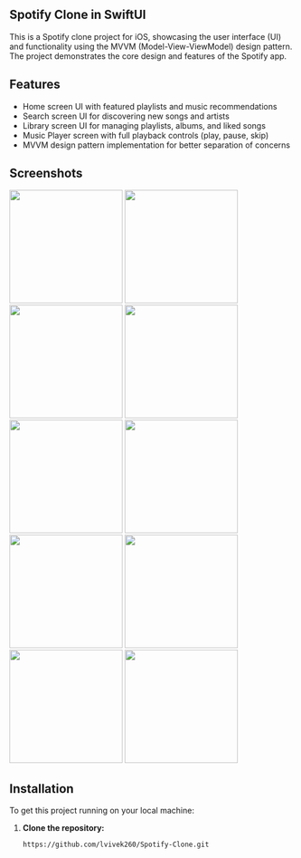 ## Spotify Clone in SwiftUI 

This is a Spotify clone project for iOS, showcasing the user interface (UI) and functionality using the MVVM (Model-View-ViewModel) design pattern. The project demonstrates the core design and features of the Spotify app.

## Features

- Home screen UI with featured playlists and music recommendations
- Search screen UI for discovering new songs and artists
- Library screen UI for managing playlists, albums, and liked songs
- Music Player screen with full playback controls (play, pause, skip)
- MVVM design pattern implementation for better separation of concerns

## Screenshots

<img src="https://github.com/user-attachments/assets/739cc460-2be0-422a-bb9a-25fdc033f4a4" width="200">
<img src="https://github.com/user-attachments/assets/82c54e8d-7cd0-443d-badd-7b3a809e5aa4" width="200">
<img src="https://github.com/user-attachments/assets/51b070a5-1039-4087-801b-90d7dc2d3c0a" width="200">
<img src="https://github.com/user-attachments/assets/bdb04da8-027f-468c-b0dd-9ead7dd59aed" width="200">
<img src="https://github.com/user-attachments/assets/f77a1ce5-ae02-488e-9e13-42c82849ab87" width="200">
<img src="https://github.com/user-attachments/assets/c411f5de-2152-4c50-965c-781c1d8da850" width="200">
<img src="https://github.com/user-attachments/assets/4e8d514a-e551-4e4f-b5c9-da5e86b309ca" width="200">
<img src="https://github.com/user-attachments/assets/715f80e8-ab76-4ce9-ad38-85a866d2a595" width="200">
<img src="https://github.com/user-attachments/assets/f2867a15-ff06-484f-a7b2-e6dcbcdd5984" width="200">
<img src="https://github.com/user-attachments/assets/947373a1-f15d-4f44-a2a9-54bc34ab85cd" width="200">


## Installation

To get this project running on your local machine:

1. **Clone the repository:**

   ```bash
   https://github.com/lvivek260/Spotify-Clone.git
